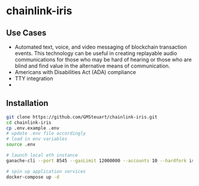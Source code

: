 # chainlink-iris

## Use Cases

- Automated text, voice, and video messaging of blockchain transaction events.
  This technology can be useful in creating replayable audio communications for
  those who may be hard of hearing or those who are blind and find value in the
  alternative means of communication.
- Americans with Disabilities Act (ADA) compliance
- TTY integration
- 

## Installation

```sh
git clone https://github.com/GMSteuart/chainlink-iris.git
cd chainlink-iris
cp .env.example .env
# update .env file accordingly
# load in env variables
source .env

# launch local eth instance
ganache-cli --port 8545 --gasLimit 12000000 --accounts 10 --hardfork istanbul --mnemonic brownie --fork https://mainnet.infura.io/v3/$WEB3_INFURA_PROJECT_ID --chainId 1

# spin up application services
docker-compose up -d
```